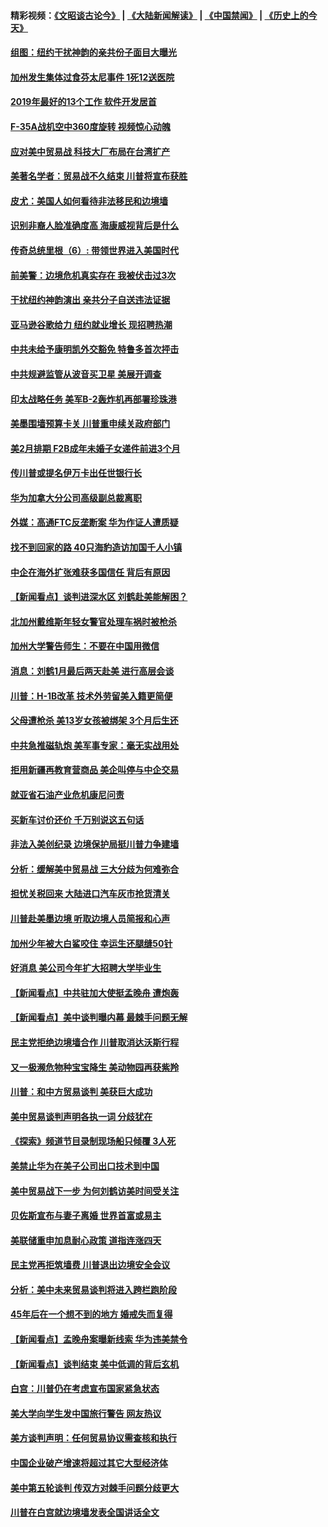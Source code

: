 #### 精彩视频：[《文昭谈古论今》](https://github.com/gfw-breaker/wenzhao/blob/master/README.md?t=01131530) | [《大陆新闻解读》](https://github.com/gfw-breaker/ntdtv-comedy/blob/master/README.md?t=01131530) | [《中国禁闻》](https://github.com/gfw-breaker/ntdtv-news/blob/master/README.md?t=01131530) | [《历史上的今天》](https://github.com/gfw-breaker/today-in-history/blob/master/README.md?t=01131530) 

#### [组图：纽约干扰神韵的亲共份子面目大曝光](../pages/nsc412/n10972801.md?t=01131530) 

#### [加州发生集体过食芬太尼事件 1死12送医院](../pages/nsc412/n10972695.md?t=01131530) 

#### [2019年最好的13个工作 软件开发居首](../pages/nsc412/n10967208.md?t=01131530) 

#### [F-35A战机空中360度旋转 视频惊心动魄](../pages/nsc412/n10971751.md?t=01131530) 

#### [应对美中贸易战 科技大厂布局在台湾扩产](../pages/nsc412/n10971277.md?t=01131530) 

#### [美著名学者：贸易战不久结束 川普将宣布获胜](../pages/nsc412/n10971697.md?t=01131530) 

#### [皮尤：美国人如何看待非法移民和边境墙](../pages/nsc412/n10971472.md?t=01131530) 

#### [识别非裔人脸准确度高 海康威视背后是什么](../pages/nsc412/n10971226.md?t=01131530) 

#### [传奇总统里根（6）: 带领世界进入美国时代](../pages/nsc412/n10971227.md?t=01131530) 

#### [前美警：边境危机真实存在 我被伏击过3次](../pages/nsc412/n10971325.md?t=01131530) 

#### [干扰纽约神韵演出 亲共分子自送违法证据](../pages/nsc412/n10969757.md?t=01131530) 

#### [亚马逊谷歌给力 纽约就业增长 现招聘热潮](../pages/nsc412/n10971075.md?t=01131530) 

#### [中共未给予康明凯外交豁免 特鲁多首次抨击](../pages/nsc412/n10970976.md?t=01131530) 

#### [中共规避监管从波音买卫星 美展开调查](../pages/nsc412/n10970960.md?t=01131530) 

#### [印太战略任务 美军B-2轰炸机再部署珍珠港](../pages/nsc412/n10970599.md?t=01131530) 

#### [美墨围墙预算卡关 川普重申续关政府部门](../pages/nsc412/n10970534.md?t=01131530) 

#### [美2月排期 F2B成年未婚子女递件前进3个月](../pages/nsc412/n10970207.md?t=01131530) 

#### [传川普或提名伊万卡出任世银行长](../pages/nsc412/n10970106.md?t=01131530) 

#### [华为加拿大分公司高级副总裁离职](../pages/nsc412/n10969911.md?t=01131530) 

#### [外媒：高通FTC反垄断案 华为作证人遭质疑](../pages/nsc412/n10969482.md?t=01131530) 

#### [找不到回家的路 40只海豹造访加国千人小镇](../pages/nsc412/n10969564.md?t=01131530) 

#### [中企在海外扩张难获多国信任 背后有原因](../pages/nsc412/n10969228.md?t=01131530) 

#### [【新闻看点】谈判进深水区 刘鹤赴美能解困？](../pages/nsc412/n10969116.md?t=01131530) 

#### [北加州戴维斯年轻女警官处理车祸时被枪杀](../pages/nsc412/n10969582.md?t=01131530) 

#### [加州大学警告师生：不要在中国用微信](../pages/nsc412/n10969475.md?t=01131530) 

#### [消息：刘鹤1月最后两天赴美 进行高层会谈](../pages/nsc412/n10967146.md?t=01131530) 

#### [川普：H-1B改革 技术外劳留美入籍更简便](../pages/nsc412/n10968990.md?t=01131530) 

#### [父母遭枪杀 美13岁女孩被绑架 3个月后生还](../pages/nsc412/n10968787.md?t=01131530) 

#### [中共急推磁轨炮 美军事专家：毫无实战用处](../pages/nsc412/n10968326.md?t=01131530) 

#### [拒用新疆再教育营商品 美企叫停与中企交易](../pages/nsc412/n10967266.md?t=01131530) 

#### [就亚省石油产业危机康尼问责](../pages/nsc412/n10967310.md?t=01131530) 

#### [买新车讨价还价 千万别说这五句话](../pages/nsc412/n10966559.md?t=01131530) 

#### [非法入美创纪录 边境保护局挺川普力争建墙](../pages/nsc412/n10966872.md?t=01131530) 

#### [分析：缓解美中贸易战 三大分歧为何难弥合](../pages/nsc412/n10966845.md?t=01131530) 

#### [担忧关税回来 大陆进口汽车灰市抢货清关](../pages/nsc412/n10966734.md?t=01131530) 

#### [川普赴美墨边境 听取边境人员简报和心声](../pages/nsc412/n10966781.md?t=01131530) 

#### [加州少年被大白鲨咬住 幸运生还腿缝50针](../pages/nsc412/n10966637.md?t=01131530) 

#### [好消息 美公司今年扩大招聘大学毕业生](../pages/nsc412/n10966671.md?t=01131530) 

#### [【新闻看点】中共驻加大使挺孟晚舟 遭炮轰](../pages/nsc412/n10966495.md?t=01131530) 

#### [【新闻看点】美中谈判曝内幕 最棘手问题无解](../pages/nsc412/n10966115.md?t=01131530) 

#### [民主党拒绝边境墙合作 川普取消达沃斯行程](../pages/nsc412/n10966613.md?t=01131530) 

#### [又一极濒危物种宝宝降生 美动物园再获紫羚](../pages/nsc412/n10966526.md?t=01131530) 

#### [川普：和中方贸易谈判 美获巨大成功](../pages/nsc412/n10966506.md?t=01131530) 

#### [美中贸易谈判声明各执一词 分歧犹在](../pages/nsc412/n10966376.md?t=01131530) 

#### [《探索》频道节目录制现场船只倾覆 3人死](../pages/nsc412/n10966232.md?t=01131530) 

#### [美禁止华为在美子公司出口技术到中国](../pages/nsc412/n10966359.md?t=01131530) 

#### [美中贸易战下一步 为何刘鹤访美时间受关注](../pages/nsc412/n10964471.md?t=01131530) 

#### [贝佐斯宣布与妻子离婚 世界首富或易主](../pages/nsc412/n10964638.md?t=01131530) 

#### [美联储重申加息耐心政策 道指连涨四天](../pages/nsc412/n10964591.md?t=01131530) 

#### [民主党再拒筑墙费 川普退出边境安全会议](../pages/nsc412/n10964507.md?t=01131530) 

#### [分析：美中未来贸易谈判将进入跨栏跑阶段](../pages/nsc412/n10964449.md?t=01131530) 

#### [45年后在一个想不到的地方 婚戒失而复得](../pages/nsc412/n10964454.md?t=01131530) 

#### [【新闻看点】孟晚舟案曝新线索 华为违美禁令](../pages/nsc412/n10964307.md?t=01131530) 

#### [【新闻看点】谈判结束 美中低调的背后玄机](../pages/nsc412/n10964036.md?t=01131530) 

#### [白宫：川普仍在考虑宣布国家紧急状态](../pages/nsc412/n10964312.md?t=01131530) 

#### [美大学向学生发中国旅行警告 网友热议](../pages/nsc412/n10964289.md?t=01131530) 

#### [美方谈判声明：任何贸易协议需查核和执行](../pages/nsc412/n10964102.md?t=01131530) 

#### [中国企业破产增速将超过其它大型经济体](../pages/nsc412/n10964069.md?t=01131530) 

#### [美中第五轮谈判 传双方对棘手问题分歧更大](../pages/nsc412/n10964058.md?t=01131530) 

#### [川普在白宫就边境墙发表全国讲话全文](../pages/nsc412/n10964007.md?t=01131530) 

